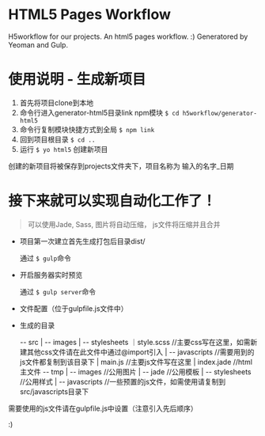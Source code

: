 # HTML5 Pages Workflow
H5workflow for our projects.
An html5 pages workflow. :)
Generatored by Yeoman and Gulp.

# 使用说明 - 生成新项目
1. 首先将项目clone到本地
2. 命令行进入generator-html5目录link npm模块 `$ cd h5workflow/generator-html5`
3. 命令行复制模块快捷方式到全局 `$ npm link`
4. 回到项目根目录 `$ cd ..`
5. 运行 `$ yo html5` 创建新项目

创建的新项目将被保存到projects文件夹下，项目名称为 输入的名字_日期

# 接下来就可以实现自动化工作了！
> 可以使用Jade, Sass, 图片将自动压缩， js文件将压缩并且合并


* 项目第一次建立首先生成打包后目录dist/

    通过 `$ gulp`命令
    
* 开启服务器实时预览

    通过 `$ gulp server`命令
    
* 文件配置（位于gulpfile.js文件中）

* 生成的目录

	-- src
	  | -- images
	  | -- stylesheets
	       ｜style.scss   //主要css写在这里，如需新建其他css文件请在此文件中通过@import引入
	  | -- javascripts  //需要用到的js文件都复制到该目录下
	       | main.js      //主要js文件写在这里
	  | index.jade      //html主文件
	-- tmp
	  | -- images       //公用图片
	  | -- jade         //公用模板
	  | -- stylesheets  //公用样式
	  | -- javascripts  //一些预置的js文件，如需使用请复制到src/javascripts目录下

需要使用的js文件请在gulpfile.js中设置（注意引入先后顺序）

:)